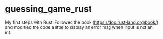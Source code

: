 # guessing_game_rust


My first steps with Rust. Followed the book (https://doc.rust-lang.org/book/) and modified the code a little to display an error msg when input is not an int.
